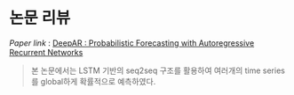 # 논문 리뷰
*Paper link* : [DeepAR : Probabilistic Forecasting with
Autoregressive Recurrent Networks](https://arxiv.org/pdf/1704.04110.pdf﻿)
> 본 논문에서는 LSTM 기반의 seq2seq 구조를 활용하여 여러개의 time series를 global하게 확률적으로 예측하였다. 
 